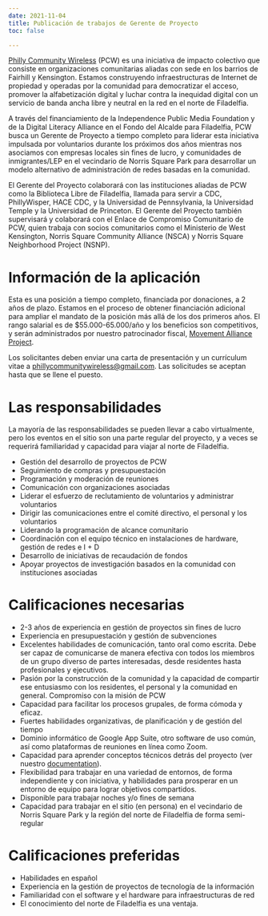 ```yaml
---
date: 2021-11-04
title: Publicación de trabajos de Gerente de Proyecto
toc: false

---
```

[Philly Community Wireless](/es/) (PCW) es una iniciativa de impacto colectivo que consiste en organizaciones comunitarias aliadas con sede en los barrios de Fairhill y Kensington. Estamos construyendo infraestructuras de Internet de propiedad y operadas por la comunidad para democratizar el acceso, promover la alfabetización digital y luchar contra la inequidad digital con un servicio de banda ancha libre y neutral en la red en el norte de Filadelfia.

A través del financiamiento de la Independence Public Media Foundation y de la Digital Literacy Alliance en el Fondo del Alcalde para Filadelfia, PCW busca un Gerente de Proyecto a tiempo completo para liderar esta iniciativa impulsada por voluntarios durante los próximos dos años mientras nos asociamos con empresas locales sin fines de lucro, y comunidades de inmigrantes/LEP en el vecindario de Norris Square Park para desarrollar un modelo alternativo de administración de redes basadas en la comunidad.

El Gerente del Proyecto colaborará con las instituciones aliadas de PCW como la Biblioteca Libre de Filadelfia, llamada para servir a CDC, PhillyWisper, HACE CDC, y la Universidad de Pennsylvania, la Universidad Temple y la Universidad de Princeton. El Gerente del Proyecto también supervisará y colaborará con el Enlace de Compromiso Comunitario de PCW, quien trabaja con socios comunitarios como el Ministerio de West Kensington, Norris Square Community Alliance (NSCA) y Norris Square Neighborhood Project (NSNP).

# Información de la aplicación

Esta es una posición a tiempo completo, financiada por donaciones, a 2 años de plazo. Estamos en el proceso de obtener financiación adicional para ampliar el mandato de la posición más allá de los dos primeros años. El rango salarial es de $55.000-65.000/año y los beneficios son competitivos, y serán administrados por nuestro patrocinador fiscal, [Movement Alliance Project](https://movementalliance.org/).

Los solicitantes deben enviar una carta de presentación y un currículum vitae a phillycommunitywireless@gmail.com. Las solicitudes se aceptan hasta que se llene el puesto.

# Las responsabilidades

La mayoría de las responsabilidades se pueden llevar a cabo virtualmente, pero los eventos en el sitio son una parte regular del proyecto, y a veces se requerirá familiaridad y capacidad para viajar al norte de Filadelfia.

* Gestión del desarrollo de proyectos de PCW
* Seguimiento de compras y presupuestación
* Programación y moderación de reuniones
* Comunicación con organizaciones asociadas
* Liderar el esfuerzo de reclutamiento de voluntarios y administrar voluntarios
* Dirigir las comunicaciones entre el comité directivo, el personal y los voluntarios
* Liderando la programación de alcance comunitario
* Coordinación con el equipo técnico en instalaciones de hardware, gestión de redes e I + D
* Desarrollo de iniciativas de recaudación de fondos
* Apoyar proyectos de investigación basados en la comunidad con instituciones asociadas

# Calificaciones necesarias

* 2-3 años de experiencia en gestión de proyectos sin fines de lucro
* Experiencia en presupuestación y gestión de subvenciones
* Excelentes habilidades de comunicación, tanto oral como escrita. Debe ser capaz de comunicarse de manera efectiva con todos los miembros de un grupo diverso de partes interesadas, desde residentes hasta profesionales y ejecutivos.
* Pasión por la construcción de la comunidad y la capacidad de compartir ese entusiasmo con los residentes, el personal y la comunidad en general. Compromiso con la misión de PCW
* Capacidad para facilitar los procesos grupales, de forma cómoda y eficaz.
* Fuertes habilidades organizativas, de planificación y de gestión del tiempo
* Dominio informático de Google App Suite, otro software de uso común, así como plataformas de reuniones en línea como Zoom.
* Capacidad para aprender conceptos técnicos detrás del proyecto (ver nuestro [documentation](https://docs.phillycommunitywireless.org/en/latest/)).
* Flexibilidad para trabajar en una variedad de entornos, de forma independiente y con iniciativa, y habilidades para prosperar en un entorno de equipo para lograr objetivos compartidos.
* Disponible para trabajar noches y/o fines de semana
* Capacidad para trabajar en el sitio (en persona) en el vecindario de Norris Square Park y la región del norte de Filadelfia de forma semi-regular

# Calificaciones preferidas

* Habilidades en español
* Experiencia en la gestión de proyectos de tecnología de la información
* Familiaridad con el software y el hardware para infraestructuras de red
* El conocimiento del norte de Filadelfia es una ventaja.